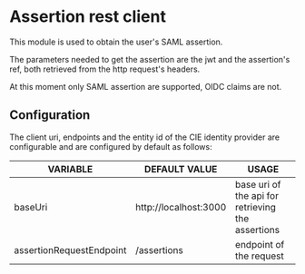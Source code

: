 # Assertion rest client
This module is used to obtain the user's SAML assertion.

The parameters needed to get the assertion are the jwt and the assertion's ref,
both retrieved from the http request's headers.

At this moment only SAML assertion are supported, OIDC claims are not.

## Configuration
The client uri, endpoints and the entity id of the CIE identity provider are configurable and are configured by default as follows:

| VARIABLE                 | DEFAULT VALUE         | USAGE                                             |
|--------------------------|-----------------------|---------------------------------------------------|
| baseUri                  | http://localhost:3000 | base uri of the api for retrieving the assertions |
| assertionRequestEndpoint | /assertions           | endpoint of the request                           |
